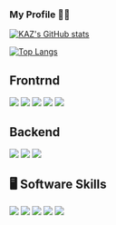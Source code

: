 ### My Profile 🏋️‍♀️

[![KAZ's GitHub stats](https://github-readme-stats.vercel.app/api?username=kazufoot21&theme=vue-dark&show_icons=true)](https://github.com/kazufoot21/github-readme-stats)

[![Top Langs](https://github-readme-stats.vercel.app/api/top-langs/?username=kazufoot21&theme=vue-dark&show_icons=true&layout=compact)](https://github.com/kazufoot21/github-readme-stats)


## Frontrnd
<img src="https://img.shields.io/badge/-Javascript-F7DF1E.svg?logo=javascript&style=plastic"> <img src="https://img.shields.io/badge/-Typescript-007ACC.svg?logo=typescript&style=plastic"> <img src="https://img.shields.io/badge/-React-61DAFB.svg?logo=react&style=plastic"> <img src="https://img.shields.io/badge/-Next.js-000000.svg?logo=next.js&style=plastic"> <img src="https://img.shields.io/badge/-Redux-764ABC.svg?logo=redux&style=plastic">

## Backend
<img src="https://img.shields.io/badge/-Node.js-339933.svg?logo=node.js&style=plastic"> <img src="https://img.shields.io/badge/-Mongodb-47A248.svg?logo=mongodb&style=plastic"> <img src="https://img.shields.io/badge/-Firebase-FFCA28.svg?logo=firebase&style=plastic">


## 🖥  Software Skills
<img src="https://img.shields.io/badge/-Adobe%20premiere-EA77FF.svg?logo=adobe-premiere&style=plastic"> <img src="https://img.shields.io/badge/-Adobe%20aftere%20ffects-D291FF.svg?logo=adobe-aftere-ffects&style=plastic"> <img src="https://img.shields.io/badge/-Adobe%20illustrator-FF7C00.svg?logo=adobe-illustrator&style=plastic"> <img src="https://img.shields.io/badge/-Adobe%20lightroom%20classic-ADD5EC.svg?logo=adobe-lightroom-classic&style=plastic"> <img src="https://img.shields.io/badge/-Adobe%20photoshop-00C8FF.svg?logo=adobe-photoshop&style=plastic">

<!--
**kazufoot21/kazufoot21** is a ✨ _special_ ✨ repository because its `README.md` (this file) appears on your GitHub profile.

Here are some ideas to get you started:

- 🔭 I’m currently working on ...
- 🌱 I’m currently learning ...
- 👯 I’m looking to collaborate on ...
- 🤔 I’m looking for help with ...
- 💬 Ask me about ...
- 📫 How to reach me: ...
- 😄 Pronouns: ...
- ⚡ Fun fact: ...
-->
